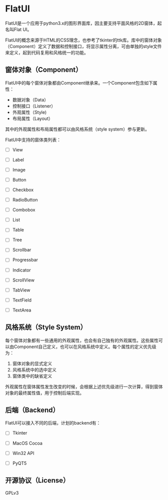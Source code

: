 FlatUI
======

FlatUI是一个应用于python3.x的图形界面库，因主要支持平面风格的2D窗体，起名叫Flat UI。

FlatUI的概念来源于HTML的CSS理念，也参考了tkinter的ttk库。库中的窗体对象（Component）定义了数据和控制接口，将显示属性分离，可由单独的style文件来定义，起到代码复用和风格统一的功能。


窗体对象（Component）
------------------

FlatUI中的每个窗体对象都由Component继承来。一个Component包含如下属性：

* 数据对象（Data）
* 控制接口（Listener）
* 外观属性（Style)
* 布局属性（Layout）

其中的外观属性和布局属性都可以由风格系统（style system）参与更新。

FlatUI中支持的窗体类列表：

* [ ] View
* [ ] Label
* [ ] Image
* [ ] Button
* [ ] Checkbox
* [ ] RadioButton
* [ ] Combobox
* [ ] List
* [ ] Table
* [ ] Tree
* [ ] Scrollbar
* [ ] Progressbar
* [ ] Indicator
* [ ] ScrollView
* [ ] TabView
* [ ] TextField
* [ ] TextArea


风格系统（Style System）
---------------------

每个窗体对象都有一些通用的外观属性，也会有自己独有的外观属性。这些属性可以由Component自己定义，也可以在风格系统中定义。每个属性的定义优先级为：

1. 窗体对象的显式定义
1. 风格系统中的选中定义
1. 窗体类中的缺省定义

外观属性在窗体属性发生改变的时候，会根据上述优先级进行一次计算，得到窗体对象的最终属性值，用于控制后端实现。


后端（Backend）
-------------

FlatUI可以接入不同的后端，计划的backend有：

* [ ] Tkinter
* [ ] MacOS Cocoa
* [ ] Win32 API
* [ ] PyQT5


开源协议（License）
----------------

GPLv3


